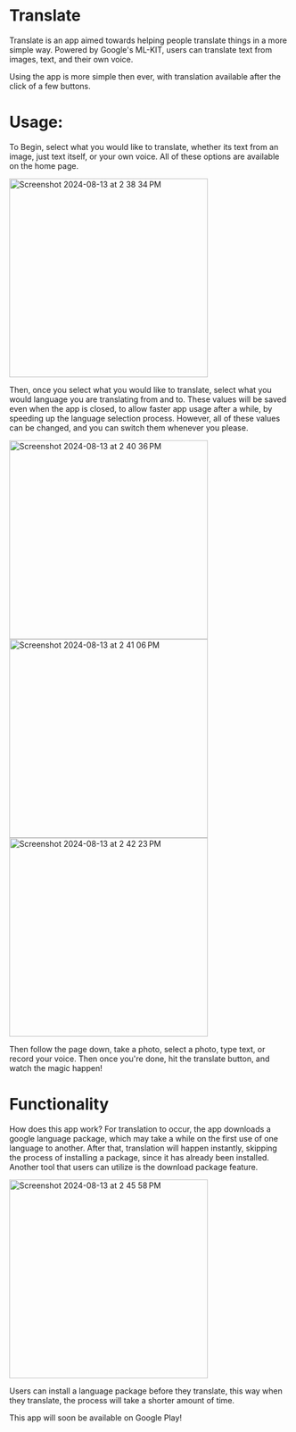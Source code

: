 # Translate

Translate is an app aimed towards helping people translate things in a more simple way. Powered by Google's ML-KIT, users can translate text from images, text, and their own voice.

Using the app is more simple then ever, with translation available after the click of a few buttons. 

# Usage: 

To Begin, select what you would like to translate, whether its text from an image, just text itself, or your own voice. All of these options are available on the home page. 

<img width="356" alt="Screenshot 2024-08-13 at 2 38 34 PM" src="https://github.com/user-attachments/assets/1ea32701-9904-4744-a565-20a99bffa430">

Then, once you select what you would like to translate, select what you would language you are translating from and to. These values will be saved even when the app is closed, 
to allow faster app usage after a while, by speeding up the language selection process. However, all of these values can be changed, and you can switch them whenever you please. 

<img width="356" alt="Screenshot 2024-08-13 at 2 40 36 PM" src="https://github.com/user-attachments/assets/9a76366c-c21b-4159-9626-967cdd126ac7"> <img width="356" alt="Screenshot 2024-08-13 at 2 41 06 PM" src="https://github.com/user-attachments/assets/7a7165ea-9b7d-41da-8f47-52a8f76b252e"><img width="356" alt="Screenshot 2024-08-13 at 2 42 23 PM" src="https://github.com/user-attachments/assets/74b993bd-c6dc-4cd0-aea8-3129bd70887b">

Then follow the page down, take a photo, select a photo, type text, or record your voice. Then once you're done, hit the translate button, and watch the magic happen!

# Functionality
How does this app work? For translation to occur, the app downloads a google language package, which may take a while on the first use of one language to another. After that, translation will happen instantly, 
skipping the process of installing a package, since it has already been installed. Another tool that users can utilize is the download package feature. 

<img width="356" alt="Screenshot 2024-08-13 at 2 45 58 PM" src="https://github.com/user-attachments/assets/ac1526ea-8187-4382-99d1-94418f19fb25">

Users can install a language package before they translate, this way when they translate, the process will take a shorter amount of time. 


This app will soon be available on Google Play!

